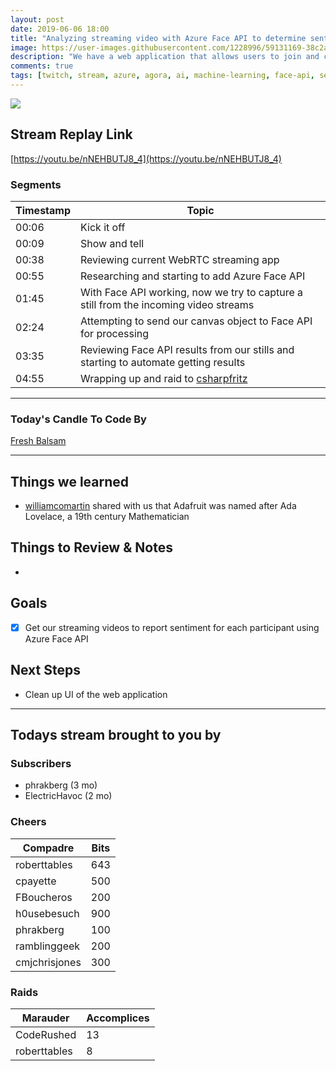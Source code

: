```yaml
---
layout: post
date: 2019-06-06 18:00
title: "Analyzing streaming video with Azure Face API to determine sentiment"
image: https://user-images.githubusercontent.com/1228996/59131169-38c2ae00-8937-11e9-86e6-ffbb75b3ac04.png
description: "We have a web application that allows users to join and communicate via audio/video using Agora.io's WebRTC offerings.  On today's stream we added the ability to scan those incoming streams and send bits to the Azure Face API to determine sentiment and display it on each persons video feed."
comments: true
tags: [twitch, stream, azure, agora, ai, machine-learning, face-api, sentiment]
---
```


<img src="{{page.image}}"/>

## Stream Replay Link

[https://youtu.be/nNEHBUTJ8_4](https://youtu.be/nNEHBUTJ8_4)

<!--more-->

### Segments

| Timestamp | Topic                                                                                   |
| ---       | ---                                                                                     |
| 00:06     | Kick it off                                                                             |
| 00:09     | Show and tell                                                                           |
| 00:38     | Reviewing current WebRTC streaming app                                                  |
| 00:55     | Researching and starting to add Azure Face API                                          |
| 01:45     | With Face API working, now we try to capture a still from the incoming video streams    |
| 02:24     | Attempting to send our canvas object to Face API for processing                         |
| 03:35     | Reviewing Face API results from our stills and starting to automate getting results     |
| 04:55     | Wrapping up and raid to [csharpfritz](https://twitch.tv/csharpfritz)                    |


---

### Today's Candle To Code By

[Fresh Balsam](https://amzn.to/2XHzXQv)

---

## Things we learned

- [williamcomartin](https://twitch.tv/williamcomartin) shared with us that Adafruit was named after Ada Lovelace, a 19th century Mathematician

## Things to Review & Notes

-

## Goals

- [x] Get our streaming videos to report sentiment for each participant using Azure Face API

## Next Steps

- Clean up UI of the web application

---

## Todays stream brought to you by

### Subscribers

- phrakberg (3 mo)
- ElectricHavoc (2 mo)

### Cheers

| Compadre      | Bits      |
| ---           | ---       |
| roberttables  | 643       |
| cpayette      | 500       |
| FBoucheros    | 200       |
| h0usebesuch   | 900       |
| phrakberg     | 100       |
| ramblinggeek  | 200       |
| cmjchrisjones | 300       |


### Raids

| Marauder      | Accomplices   |
| ---           | ---           |
| CodeRushed    | 13            |
| roberttables  | 8             |
